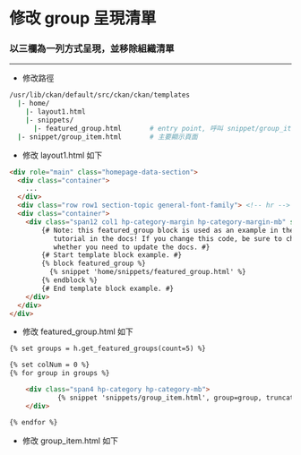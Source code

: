 # 修改 group 呈現清單

<script type="text/javascript" src="../js/general.js"></script>

### 以三欄為一列方式呈現，並移除組織清單
---

* 修改路徑

```bash
/usr/lib/ckan/default/src/ckan/ckan/templates
  |- home/
    |- layout1.html
    |- snippets/
      |- featured_group.html       # entry point, 呼叫 snippet/group_item.html
  |- snippet/group_item.html       # 主要顯示頁面
```

* 修改 layout1.html 如下

```html
<div role="main" class="homepage-data-section">
  <div class="container">
    ...
  </div>
  <div class="row row1 section-topic general-font-family"> <!-- hr --> </div>
  <div class="container">
    <div class="span12 col1 hp-category-margin hp-category-margin-mb" style="margin-left: 6px;">
        {# Note: this featured_group block is used as an example in the theming
           tutorial in the docs! If you change this code, be sure to check
           whether you need to update the docs. #}
        {# Start template block example. #}
        {% block featured_group %}
          {% snippet 'home/snippets/featured_group.html' %}
        {% endblock %}
        {# End template block example. #}
    </div>
  </div>
</div>
```

* 修改 featured_group.html 如下

```html
{% set groups = h.get_featured_groups(count=5) %}

{% set colNum = 0 %}
{% for group in groups %}

    <div class="span4 hp-category hp-category-mb">
            {% snippet 'snippets/group_item.html', group=group, truncate=50, truncate_title=35 %}
    </div>

{% endfor %}
```

* 修改 group_item.html 如下

```html

```